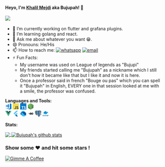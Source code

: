 #### Heyo, I'm [Khalil Mejdi]() aka Bujupah! 👋
![](https://komarev.com/ghpvc/?username=bujupah)

- 🔭 I’m currently working on flutter and grafana plugins.
- 🌱 I’m learning golang and react.
- 💬 Ask me about whatever you want 😁. 
- 😄 Pronouns: He/His
- 📫 How to reach me:
[![whatsapp](https://img.shields.io/static/v1?logo=whatsapp&label=Whatsapp&message=me&color=%3CCOLOR%3E)](https://wa.me/21627782201)
[![email](https://img.shields.io/static/v1?logo=gmail&label=Gmail&message=Me&color=%3CCOLOR%3E)](mailto:khalil.mejdi97@gmail.com)
- ⚡ Fun Facts:
    * My username was used on League of legends as "Bujupi"<br>
    * My friends started calling me "Bujupah" as a nickname which I still don't how it became like that but I like it and now it is here.<br>
    * Once a professor said in french "Bouge ou pas" which you can spell it "Bujupah" in English, EVERY one in that session looked at me with a smile, the professor was confused.<br>


**Languages and Tools:**  
<code><img height="20" src="https://raw.githubusercontent.com/github/explore/80688e429a7d4ef2fca1e82350fe8e3517d3494d/topics/visual-studio-code/visual-studio-code.png"></code>
<code><img height="20" src="https://raw.githubusercontent.com/github/explore/80688e429a7d4ef2fca1e82350fe8e3517d3494d/topics/javascript/javascript.png"></code>
<code><img height="20" src="https://raw.githubusercontent.com/github/explore/80688e429a7d4ef2fca1e82350fe8e3517d3494d/topics/typescript/typescript.png"></code>
<code><img height="20" src="https://raw.githubusercontent.com/github/explore/80688e429a7d4ef2fca1e82350fe8e3517d3494d/topics/nodejs/nodejs.png"></code>    
<code><img height="20" src="https://raw.githubusercontent.com/github/explore/80688e429a7d4ef2fca1e82350fe8e3517d3494d/topics/vue/vue.png"></code>
<code><img height="20" src="https://raw.githubusercontent.com/github/explore/80688e429a7d4ef2fca1e82350fe8e3517d3494d/topics/flutter/flutter.png"></code>
<code><img height="20" src="https://raw.githubusercontent.com/github/explore/80688e429a7d4ef2fca1e82350fe8e3517d3494d/topics/dart/dart.png"></code>
<code><img height="20" src="https://raw.githubusercontent.com/github/explore/80688e429a7d4ef2fca1e82350fe8e3517d3494d/topics/go/go.png"></code>
<code><img height="20" src="https://raw.githubusercontent.com/github/explore/80688e429a7d4ef2fca1e82350fe8e3517d3494d/topics/postgresql/postgresql.png"></code>
<code><img height="20" src="https://raw.githubusercontent.com/github/explore/80688e429a7d4ef2fca1e82350fe8e3517d3494d/topics/docker/docker.png"></code>

**Stats:** 

<a href="https://github.com/bujupah">
  <img align="center" src=https://github-readme-stats.vercel.app/api/top-langs/?username=bujupah&layout=compact&theme=light" />

 <img align="center" src="https://github-readme-stats.vercel.app/api?username=bujupah&show_icons=true&theme=light&line_height=22" alt="Bujupah's github stats"/>
</a>

### Show some ❤️ and hit some stars !

<a href="https://www.buymeacoffee.com/bujupah" target="_blank"><img src="https://www.buymeacoffee.com/assets/img/custom_images/orange_img.png" alt="Gimme A Coffee" style="height: 41px !important;width: 174px !important;box-shadow: 0px 3px 2px 0px rgba(190, 190, 190, 0.5) !important;-webkit-box-shadow: 0px 3px 2px 0px rgba(190, 190, 190, 0.5) !important;" ></a>
